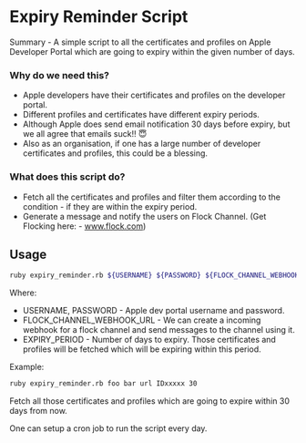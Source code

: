 # Expiry Reminder Script
Summary - A simple script to all the certificates and profiles on Apple Developer Portal which are going to expiry within the given number of days.

### Why do we need this?
- Apple developers have their certificates and profiles on the developer portal.
- Different profiles and certificates have different expiry periods.
- Although Apple does send email notification 30 days before expiry, but we all agree that emails suck!! :innocent:
- Also as an organisation, if one has a large number of developer certificates and profiles, this could be a blessing.

### What does this script do?
- Fetch all the certificates and profiles and filter them according to the condition - if they are within the expiry period.
- Generate a message and notify the users on Flock Channel. (Get Flocking here: - www.flock.com)

## Usage
```BASH
ruby expiry_reminder.rb ${USERNAME} ${PASSWORD} ${FLOCK_CHANNEL_WEBHOOK_URL} ${TEAM_ID} ${EXPIRY_PERIOD}
```
Where:
- USERNAME, PASSWORD - Apple dev portal username and password.
- FLOCK_CHANNEL_WEBHOOK_URL - We can create a incoming webhook for a flock channel and send messages to the channel using it.
- EXPIRY_PERIOD - Number of days to expiry. Those certificates and profiles will be fetched which will be expiring within this period.

Example: 
```BASH
ruby expiry_reminder.rb foo bar url IDxxxxx 30
```
Fetch all those certificates and profiles which are going to expire within 30 days from now.

One can setup a cron job to run the script every day.